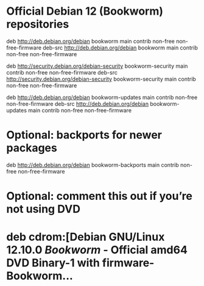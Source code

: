 # Official Debian 12 (Bookworm) repositories
deb http://deb.debian.org/debian bookworm main contrib non-free non-free-firmware
deb-src http://deb.debian.org/debian bookworm main contrib non-free non-free-firmware

deb http://security.debian.org/debian-security bookworm-security main contrib non-free non-free-firmware
deb-src http://security.debian.org/debian-security bookworm-security main contrib non-free non-free-firmware

deb http://deb.debian.org/debian bookworm-updates main contrib non-free non-free-firmware
deb-src http://deb.debian.org/debian bookworm-updates main contrib non-free non-free-firmware

# Optional: backports for newer packages
deb http://deb.debian.org/debian bookworm-backports main contrib non-free non-free-firmware

# Optional: comment this out if you’re not using DVD
# deb cdrom:[Debian GNU/Linux 12.10.0 _Bookworm_ - Official amd64 DVD Binary-1 with firmware-Bookworm...

